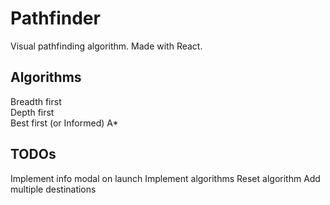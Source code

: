 # Pathfinder

Visual pathfinding algorithm. Made with React.

## Algorithms

Breadth first  
Depth first  
Best first (or Informed)
A*

## TODOs

Implement info modal on launch
Implement algorithms
Reset algorithm
Add multiple destinations